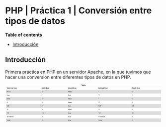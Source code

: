 # PHP | Práctica 1 | Conversión entre tipos de datos

**Table of contents**

- [Introducción](#introducción)

## Introducción

Primera práctica en PHP en un servidor Apache, en la que tuvimos que hacer una conversión entre diferentes tipos de datos en PHP.

![Index - Table](./docs/index.png)
